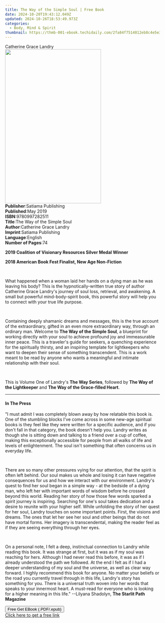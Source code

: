 ```yaml
---
title: The Way of the Simple Soul | Free Book
date: 2024-10-20T19:43:12.049Z
updated: 2024-10-26T18:53:49.973Z
categories:
  - Body, Mind & Spirit
thumbnail: https://thmb-001-ebook.techidaily.com/2fa84f7514812eb8c4e5e36a6ee0d2e1341a6e8d1c4fae9ce3fe7df0450e733a.jpg
---
```

<main id="book-container">
  <div class="flex flex-col">
    <div class="book-brief flex-1 py-6 px-4 sm:p-6 md:py-10 md:px-8">
      <!-- brief-->
      <div class="book-brief-main">Catherine Grace Landry</div>
    </div>
    <div
      class="book-meta-info flex-1 grid gap-4 col-start-1 col-end-3 row-start-1 sm:mb-6 sm:grid-cols-4 lg:gap-6 lg:col-start-2 lg:row-end-6 lg:row-span-6 lg:mb-0"
    >
      <div
        class="book-meta-info-left place-content-center mt-4 p-4 text-sm leading-6 col-start-2 col-span-2 dark:text-slate-400"
      >
        <img
          class="w-full h-500 object-cover rounded-lg sm:h-255 sm:col-span-2 lg:col-span-full"
          src="https://img-001-ebook.techidaily.com/f8ddc3a46cfb16fe30dd3b1ee65aa30b244a12118b58e588f68b7d9a62dbc28e.jpg"
          alt=""
          width="312"
          height="500"
        />
      </div>
      <div
        class="book-meta-info-right mt-2 col-start-1 row-start-2 col-span-3 self-center"
      >
        <!-- meta data  -->
        <div class="flex flex-col px-4 md:px-8">
          <div class="flex-1">
            <strong>Publisher</strong>:<span class="px-2"
              >Satiama Publishing</span
            >
          </div>
          <div class="flex-1">
            <strong>Published</strong>:<span class="px-2">May 2019</span>
          </div>
          <div class="flex-1">
            <strong>ISBN</strong>:<span class="px-2">9780997282511</span>
          </div>
          <div class="flex-1">
            <strong>Title</strong>:<span class="px-2"
              >The Way of the Simple Soul</span
            >
          </div>
          <div class="flex-1">
            <strong>Author</strong>:<span class="px-2"
              >Catherine Grace Landry</span
            >
          </div>
          <div class="flex-1">
            <strong>Imprint</strong>:<span class="px-2"
              >Satiama Publishing</span
            >
          </div>
          <div class="flex-1">
            <strong>Language</strong>:<span class="px-2">English</span>
          </div>
          <div class="flex-1">
            <strong>Number of Pages</strong>:<span class="px-2">74</span>
          </div>
        </div>
      </div>
    </div>
    <div class="book-description flex-1 py-6 px-4 sm:p-6 md:py-10 md:px-8">
      <div class="book-description-main">
        <div accordion-content="" id="description">
          <p>
            <strong
              >2019 Coalition of Visionary Resources Silver Medal Winner
            </strong>
          </p>
          <p>
            <strong
              >2018 American Book Fest Finalist, New Age Non-Fiction</strong
            >
          </p>
          <p><br /></p>
          <p>
            What happened when a woman laid her hands on a dying man as he was
            leaving his body? This is the hypnotically-written true story of
            author Catherine Grace Landry's journey of soul loss, retrieval, and
            awakening. A small but powerful mind-body-spirit book, this powerful
            story will help you to connect with your true life purpose.
          </p>
          <p><br /></p>
          <p>
            Containing deeply shamanic dreams and messages, this is the true
            account of the extraordinary, gifted in an even more extraordinary
            way, through an ordinary man. Welcome to
            <strong>The Way of the Simple Soul</strong>, a blueprint for working
            directly with your soul to achieve profound joy and immeasurable
            inner peace. This is a traveler's guide for seekers, a quenching
            experience for the spiritually thirsty, and an inspiring template
            for lightkeepers who want to deepen their sense of something
            transcendent. This is a work meant to be read by anyone who wants a
            meaningful and intimate relationship with their soul.
          </p>
          <p><br /></p>
          <p>
            This is Volume One of Landry's <strong>The Way Series</strong>,
            followed by <strong>The Way of the Lightkeeper</strong> and
            <strong>The Way of the Grace-filled Heart</strong>.
          </p>
        </div>
        <div class="accordion-fader"></div>
      </div>
    </div>
    <div class="book-excerpts flex-1 py-6 px-4 sm:p-6 md:py-10 md:px-8">
      <!-- excerpts-->
      <div class="book-excerpts-main">
        <hr />
        <h4 class="placeholder placeholder-heading">
          <span>In The Press</span>
        </h4>
        <p></p>
        <p>
          "I must admit I was completely blown away by how relatable this book
          is. One of the stumbling blocks I've come across in some new-age
          spiritual books is they feel like they were written for a specific
          audience, and if you don't fall in that category, the book doesn't
          help you. Landry writes as though she is sitting down and talking to a
          friend over a cup of coffee, making this exceptionally accessible for
          people from all walks of life and levels of enlightenment. The soul
          isn't something that often concerns us in everyday life.
        </p>
        <p><br /></p>
        <p>
          There are so many other pressures vying for our attention, that the
          spirit is often left behind. Our soul makes us whole and losing it can
          have negative consequences for us and how we interact with our
          environment. Landry's quest to find her soul began in a simple way -
          at the bedside of a dying man, who left her with important words of
          wisdom before he crossed beyond this world. Reading her story of how
          those few words sparked a spirit journey is inspiring. Searching for
          one's soul takes dedication and a desire to reunite with your higher
          self. While unfolding the story of her quest for her soul, Landry
          touches on some important points. First, the visions and dreams. The
          ones that let her see her soul and other beings that do not have
          mortal forms. Her imagery is transcendental, making the reader feel as
          if they are seeing everything through her eyes.
        </p>
        <p><br /></p>
        <p>
          On a personal note, I felt a deep, instinctual connection to Landry
          while reading this book. It was strange at first, but it was as if my
          soul was reaching for hers. Although I had never read this before, it
          was as if I already understood the path we followed. At the end I felt
          as if I had a deeper understanding of my soul and the universe, as
          well as clear way forward. I highly recommend this book for anyone. No
          matter your beliefs or the road you currently travel through in this
          life, Landry's story has something for you. There is a universal truth
          woven into her words that speaks to your innermost heart. A must-read
          for everyone who is looking for a higher meaning in this life."
          --Lilyana Shadolyn, <strong>The Starlit Path Magazine</strong>
        </p>
        <p></p>
      </div>
    </div>
    <div
      class="book-about-author flex-1 py-6 px-4 sm:p-6 md:py-10 md:px-8"
    ></div>
    <div class="book-free-get flex-1 py-6 px-4 sm:p-6 md:py-10 md:px-8">
      <button
        id="btn-free-get"
        class="bg-blue-500 hover:bg-blue-700 text-white font-bold py-2 px-4 rounded"
      >
        Free Get EBook (.PDF/.epub)
      </button>
      <div id="countdown-display" class="px-2 text-lg mt-2"></div>
      <a
        id="free-link"
        class="hidden bg-blue-500 hover:bg-blue-700 text-white font-bold py-2 px-4 rounded"
        href="https://www.ebooks.com/en-us/book/211030911/the-way-of-the-simple-soul/catherine-grace-landry/"
        target="_blank"
        >Click here to get a free link</a
      >
    </div>
    <script>
      let countdownTime = 0;
      let countdownInterval = null;
      document
        .getElementById('btn-free-get')
        .addEventListener('click', startCountdown);
      function startCountdown() {
        countdownTime = new Date().getTime() + 60000 * 3;
        countdownInterval = setInterval(updateCountdown, 1000);
        document.getElementById('btn-free-get').disabled = true;
        document
          .getElementById('btn-free-get')
          .classList.add('bg-gray-500', 'cursor-not-allowed');
      }
      function updateCountdown() {
        let currentTime = new Date().getTime();
        let timeLeft = countdownTime - currentTime;
        let secondsLeft = Math.floor(timeLeft / 1000);
        document.getElementById('countdown-display').innerHTML =
          `Remaining time: ${secondsLeft} seconds.`;
        if (secondsLeft <= 0) {
          clearInterval(countdownInterval);
          document.getElementById('btn-free-get').classList.add('hidden');
          document.getElementById('free-link').classList.remove('hidden');
          document.getElementById('countdown-display').innerHTML = '';
        }
      }
    </script>
  </div>
</main>

<ins class="adsbygoogle"
      style="display:block"
      data-ad-client="ca-pub-7571918770474297"
      data-ad-slot="8358498916"
      data-ad-format="auto"
      data-full-width-responsive="true"></ins>
    